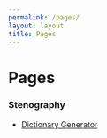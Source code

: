 ```yaml
---
permalink: /pages/
layout: layout
title: Pages
---
```


<h1 class="center"> Pages </h1>

### Stenography

- [Dictionary Generator](http://steventammen.com/dictionary-generator/)
